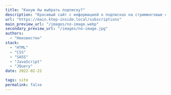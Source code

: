 ```yaml
---
title: "Какую бы выбрать подписку?"
description: "Красивый сайт с информацией о подписках на стриминговые сервисы кина, музыки, игр и др."
url: "https://main.ktep-inside.local/subscriptions"
main_preview_url: "/images/no-image.webp"
secondary_preview_url: "/images/no-image.jpg"
authors:
  - "Неизвестен"
stack:
  - "HTML"
  - "CSS"
  - "SASS"
  - "JavaScript"
  - "JQuery"
date: 2022-02-22

tags: site
permalink: false
---
```


